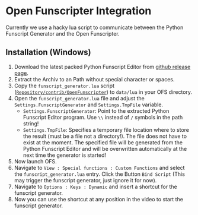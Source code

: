 # Open Funscripter Integration

Currently we use a hacky lua script to communicate between the Python Funscript Generator and the Open Funscripter.

## Installation (Windows)

1. Download the latest packed Python Funscript Editor from [github release page](https://github.com/michael-mueller-git/Python-Funscript-Editor/releases).
2. Extract the Archiv to an Path without special character or spaces.
3. Copy the `funscript_generator.lua` script ([`Repository/contrib/OpenFunscripter`](https://github.com/michael-mueller-git/Python-Funscript-Editor/tree/main/contrib/OpenFunscripter)) to `data/lua` in your OFS directory.
4. Open the `funscript_generator.lua` file and adjust the `Settings.FunscriptGenerator` and `Settings.TmpFile` variable.
   - `Settings.FunscriptGenerator`: Point to the extracted Python Funscript Editor program. Use `\\` instead of `/` symbols in the path string!
   - `Settings.TmpFile`: Specifies a temporary file location where to store the result (must be a file not a directory!). The file does not have to exist at the moment. The specified file will be generated from the Python Funscript Editor and will be overwritten automatically at the next time the generator is started!
5. Now launch OFS.
6. Navigate to `View : Special functions : Custom Functions` and select the `funscript_generator.lua` entry. Click the Button `Bind Script` (This may trigger the funscript generator, just ignore it for now).
7. Navigate to `Options : Keys : Dynamic` and insert a shortcut for the funscript generator.
8. Now you can use the shortcut at any position in the video to start the funscript generator.
